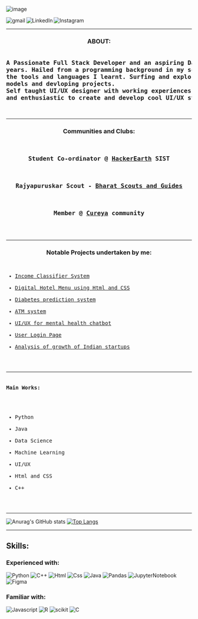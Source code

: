 ![image](https://user-images.githubusercontent.com/86396701/133918503-4ae3897e-4249-48d4-9e15-35ece2cb1726.png)

<a href=" "><img align="left" alt="gmail" src="https://img.shields.io/badge/Gmail-D14836?style=for-the-badge&logo=gmail&logoColor=white"/></a>
<a href="https://www.linkedin.com/in/yashwant-saiarjun-s-v-478794197/"><img  align="left" alt="LinkedIn" src="https://img.shields.io/badge/linkedin-%230077B5.svg?style=for-the-badge&logo=linkedin&logoColor=white"/></a>
<a href="https://www.instagram.com/_thearjunsai_/"><img align="left" alt="Instagram" src="https://img.shields.io/badge/Instagram-%23E4405F.svg?style=for-the-badge&logo=Instagram&logoColor=white"/></a>
<br>
<hr>

<h3 align="center">ABOUT:</h3>
<pre>
<h3>A Passionate Full Stack Developer and an aspiring Data Scientist having coding experiences of 4+
years. Hailed from a programming background in my school. Experience in developing projects from 
the tools and languages I learnt. Surfing and exploring through Data Science and machine learning
models and devloping projects.
Self taught UI/UX designer with working experiences and a good knowledge of using Figma. Curious
and enthusiastic to create and develop cool UI/UX stuffs.</h3>
</pre>
<hr>
<h3 align="center">Communities and Clubs:</h3>
<pre>
<div align="center">
<h3>Student Co-ordinator @ <a href=" ">HackerEarth</a> SIST</h3>
<h3>Rajyapuruskar Scout - <a href=" ">Bharat Scouts and Guides</a></h3>
<h3>Member @ <a href=" ">Cureya</a> community</h3>
</div>
</pre>
<hr>


<h3 align="center">Notable Projects undertaken by me:</h3>
<div>
<pre>
<ul>
<li><a href=" ">Income Classifier System</a></li>
<li><a href=" ">Digital Hotel Menu using Html and CSS</a></li>
<li><a href=" ">Diabetes prediction system</a></li>
<li><a href=" ">ATM system</a></li>
<li><a href=" ">UI/UX for mental health chatbot</a></li>
<li><a href=" ">User Login Page</a></li>
<li><a href=" ">Analysis of growth of Indian startups</a></li>
</ul>
</pre>
 <hr>
 
<pre>
<h4>Main Works:</h4>
<ul>
<li>Python</li>
<li>Java</li>
<li>Data Science</li>
<li>Machine Learning</li>
<li>UI/UX</li>
<li>Html and CSS</li>
<li>C++</li>
</ul>
</pre>
<hr>


![Anurag's GitHub stats](https://github-readme-stats.vercel.app/api?username=YashwantSaiarjun&show_icons=true&theme=radical)
 [![Top Langs](https://github-readme-stats.vercel.app/api/top-langs/?username=YashwantSaiarjun&layout=compact)](https://github.com/YashwantSaiarjun?tab=repositories)



<hr>
<h2>Skills:</h2>
<h3>Experienced with:</h3>

<img alt="Python" src="https://img.shields.io/badge/python-3670A0?style=for-the-badge&logo=python&logoColor=ffdd54"/>
<img alt="C++" src="https://img.shields.io/badge/c++-%2300599C.svg?style=for-the-badge&logo=c%2B%2B&logoColor=white"/>
<img alt="Html" src="https://img.shields.io/badge/html5-%23E34F26.svg?style=for-the-badge&logo=html5&logoColor=white"/>
<img alt="Css" src="https://img.shields.io/badge/css3-%231572B6.svg?style=for-the-badge&logo=css3&logoColor=white"/>
<img alt="Java" src="https://img.shields.io/badge/java-%23ED8B00.svg?style=for-the-badge&logo=java&logoColor=white"/>
<img alt="Pandas" src="https://img.shields.io/badge/pandas-%23150458.svg?style=for-the-badge&logo=pandas&logoColor=white"/>
<img alt="JupyterNotebook" src="https://img.shields.io/badge/jupyter-%23FA0F00.svg?style=for-the-badge&logo=jupyter&logoColor=white"/>
<img alt="Figma" src="https://img.shields.io/badge/figma-%23F24E1E.svg?style=for-the-badge&logo=figma&logoColor=white"/>
 
 <h3>Familiar with:</h3>
 <img alt="Javascript" src="https://img.shields.io/badge/javascript-%23323330.svg?style=for-the-badge&logo=javascript&logoColor=%23F7DF1E"/>
 <img alt="R" src="https://img.shields.io/badge/r-%23276DC3.svg?style=for-the-badge&logo=r&logoColor=white)"/>
 <img alt="scikit" src="https://img.shields.io/badge/scikit--learn-%23F7931E.svg?style=for-the-badge&logo=scikit-learn&logoColor=white"/>
 <img alt="C" src="https://img.shields.io/badge/c-%2300599C.svg?style=for-the-badge&logo=c&logoColor=white"/>
 





